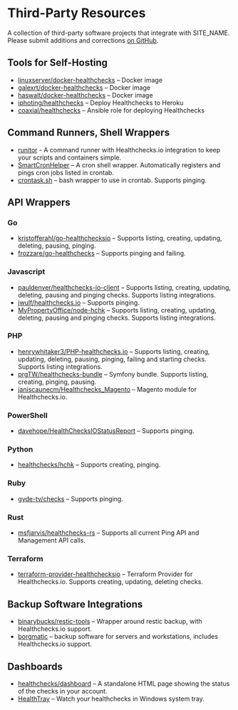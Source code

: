 # Third-Party Resources

A collection of third-party software projects that integrate with SITE_NAME.
Please submit additions and corrections
[on GitHub](https://github.com/healthchecks/healthchecks/issues).

## Tools for Self-Hosting

* [linuxserver/docker-healthchecks](https://github.com/linuxserver/docker-healthchecks) – Docker image
* [galexrt/docker-healthchecks](https://github.com/galexrt/docker-healthchecks) – Docker image
* [haswalt/docker-healthchecks](https://github.com/haswalt/docker-healthchecks) – Docker image
* [iphoting/healthchecks](https://github.com/iphoting/healthchecks/) – Deploy Healthchecks to Heroku
* [coaxial/healthchecks](https://galaxy.ansible.com/coaxial/healthchecks) – Ansible role for deploying Healthchecks

## Command Runners, Shell Wrappers

* [runitor](https://github.com/bdd/runitor) - A command runner with Healthchecks.io integration to keep your scripts and containers simple.
* [SmartCronHelper](https://gitlab.science.ru.nl/bram/sch) – A cron shell wrapper. Automatically registers and pings cron jobs listed in crontab.
* [crontask.sh](https://github.com/pforret/crontask) – bash wrapper to use in crontab. Supports pinging.

## API Wrappers

### Go

* [kristofferahl/go-healthchecksio](https://github.com/kristofferahl/go-healthchecksio) – Supports listing, creating, updating, deleting, pausing, pinging.
* [frozzare/go-healthchecks](https://github.com/frozzare/go-healthchecks) – Supports pinging and failing.

### Javascript

* [pauldenver/healthchecks-io-client](https://github.com/pauldenver/healthchecks-io-client) – Supports listing, creating, updating, deleting, pausing and pinging checks. Supports listing integrations.
* [jwulf/healthchecks.io](https://github.com/jwulf/healthchecks.io) – Supports pinging.
* [MyPropertyOffice/node-hchk](https://github.com/MyPropertyOffice/node-hchk) –  Supports listing, creating, updating, deleting, pausing and pinging checks. Supports listing integrations.

### PHP

* [henrywhitaker3/PHP-healthchecks.io](https://github.com/henrywhitaker3/PHP-healthchecks.io) –  Supports listing, creating, updating, deleting, pausing, pinging, failing and starting checks. Supports listing integrations.
* [prgTW/healthchecks-bundle](https://github.com/prgTW/healthchecks-bundle) – Symfony bundle. Supports listing, creating, pinging, pausing.
* [janiscaunecm/Healthchecks_Magento](https://github.com/janiscaunecm/Healthchecks_Magento) – Magento module for Healthchecks.io.

### PowerShell

* [davehope/HealthChecksIOStatusReport](https://github.com/davehope/HealthChecksIOStatusReport) – Supports pinging.

### Python

* [healthchecks/hchk](https://github.com/healthchecks/hchk) – Supports creating, pinging.

### Ruby

* [gyde-tv/checks](https://github.com/gyde-tv/checks) – Supports pinging.

### Rust

* [msfjarvis/healthchecks-rs](https://github.com/msfjarvis/healthchecks-rs) – Supports all current Ping API and Management API calls.

### Terraform

* [terraform-provider-healthchecksio](https://github.com/kristofferahl/terraform-provider-healthchecksio) – Terraform Provider for Healthchecks.io. Supports creating, updating, deleting checks.

## Backup Software Integrations

* [binarybucks/restic-tools](https://github.com/binarybucks/restic-tools) – Wrapper around restic backup, with Healthchecks.io support.
* [borgmatic](https://torsion.org/borgmatic/docs/how-to/monitor-your-backups/#healthchecks-hook) – backup software for servers and workstations, includes Healthchecks.io support.

## Dashboards

* [healthchecks/dashboard](https://github.com/healthchecks/dashboard) – A standalone HTML page showing the status of the checks in your account.
* [HealthTray](https://github.com/taylus/HealthTray) – Watch your healthchecks in Windows system tray.
